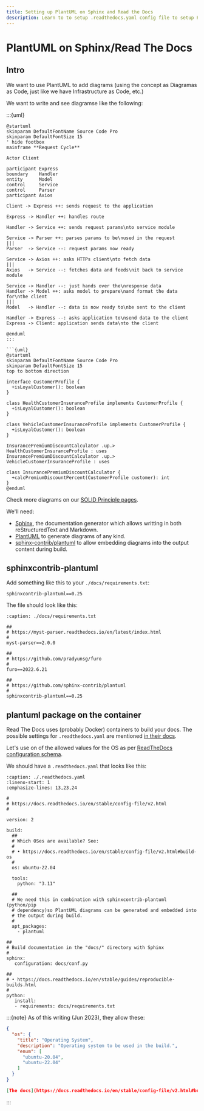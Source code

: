 ```yaml
---
title: Setting up PlantUML on Sphinx and Read the Docs
description: Learn to to setup .readthedocs.yaml config file to setup PlantUML to work with Sphinx on Read the Docs
---
```


# PlantUML on Sphinx/Read The Docs

## Intro

We want to use PlantUML to add diagrams (using the concept as Diagramas as Code, just like we have Infrastructure as Code, etc.)

We want to write and see diagramse like the following:

:::{uml}
```plantuml
@startuml
skinparam DefaultFontName Source Code Pro
skinparam DefaultFontSize 15
' hide footbox
mainframe **Request Cycle**

Actor Client

participant Express
boundary    Handler
entity      Model
control     Service
control     Parser
participant Axios

Client -> Express ++: sends request to the application

Express -> Handler ++: handles route

Handler -> Service ++: sends request params\nto service module

Service -> Parser ++: parses params to be\nused in the request
|||
Parser  -> Service --: request params now ready

Service -> Axios ++: asks HTTPs client\nto fetch data
|||
Axios   -> Service --: fetches data and feeds\nit back to service module

Service -> Handler --: just hands over the\nresponse data
Handler -> Model ++: asks model to prepare\nand format the data for\nthe client
|||
Model   -> Handler --: data is now ready to\nbe sent to the client

Handler -> Express --: asks application to\nsend data to the client
Express -> Client: application sends data\nto the client

@enduml
:::

```{uml}
@startuml
skinparam DefaultFontName Source Code Pro
skinparam DefaultFontSize 15
top to bottom direction

interface CustomerProfile {
  +isLoyalCustomer(): boolean
}

class HealthCustomerInsuranceProfile implements CustomerProfile {
  +isLoyalCustomer(): boolean
}

class VehicleCustomerInsuranceProfile implements CustomerProfile {
  +isLoyalCustomer(): boolean
}

InsurancePremiumDiscountCalculator .up.> HealthCustomerInsuranceProfile : uses
InsurancePremiumDiscountCalculator .up.> VehicleCustomerInsuranceProfile : uses

class InsurancePremiumDiscountCalculator {
  +calcPremiumDiscountPercent(CustomerProfile customer): int
}
@enduml
```

Check more diagrams on our [SOLID Principle pages](https://www.devhowto.dev/solid-principles/dependency-inversion-principle.html).

We'll need:

- [Sphinx](https://www.sphinx-doc.org/en/master/usage/quickstart.html), the documentation generator which allows writting in both reStructuredText and Markdown.
- [PlantUML](https://plantuml.com/) to generate diagrams of any kind.
- [sphinx-contrib/plantuml](https://github.com/sphinx-contrib/plantuml) to allow embedding diagrams into the output content during build.

## sphinxcontrib-plantuml

Add something like this to your `./docs/requirements.txt`:

```
sphinxcontrib-plantuml==0.25
```

The file should look like this:

```{code-block}
:caption: ./docs/requirements.txt

##
# https://myst-parser.readthedocs.io/en/latest/index.html
#
myst-parser==2.0.0

##
# https://github.com/pradyunsg/furo
#
furo==2022.6.21

##
# https://github.com/sphinx-contrib/plantuml
#
sphinxcontrib-plantuml==0.25
```

## plantuml package on the container

Read The Docs uses (probably Docker) containers to build your docs.
The possible settings for `.readthedocs.yaml` are mentioned [in their docs](https://docs.readthedocs.io/en/stable/config-file/v2.html).

Let's use on of the allowed values for the OS as per [ReadTheDocs configuration schema](https://github.com/readthedocs/readthedocs.org/blob/5508303484cc72e6244633ef1a1ad5e48b6a98b1/readthedocs/rtd_tests/fixtures/spec/v2/schema.json#L85-L92).

We should have a `.readthedocs.yaml` that looks like this:

```{code-block} yaml
:caption: ./.readthedocs.yaml
:lineno-start: 1
:emphasize-lines: 13,23,24

#
# https://docs.readthedocs.io/en/stable/config-file/v2.html
#

version: 2

build:
  ##
  # Which OSes are available? See:
  #
  # • https://docs.readthedocs.io/en/stable/config-file/v2.html#build-os
  #
  os: ubuntu-22.04

  tools:
    python: "3.11"

  ##
  # We need this in combination with sphinxcontrib-plantuml (python/pip
  # dependency)so PlantUML diagrams can be generated and embedded into
  # the output during build.
  #
  apt_packages:
    - plantuml

##
# Build documentation in the "docs/" directory with Sphinx
#
sphinx:
   configuration: docs/conf.py

##
# • https://docs.readthedocs.io/en/stable/guides/reproducible-builds.html
#
python:
   install:
   - requirements: docs/requirements.txt
```

:::{note}
As of this writing (Jun 2023), they allow these:

```json
{
  "os": {
    "title": "Operating System",
    "description": "Operating system to be used in the build.",
    "enum": [
      "ubuntu-20.04",
      "ubuntu-22.04"
    ]
  }
}

[The docs](https://docs.readthedocs.io/en/stable/config-file/v2.html#build-os) should have an up to date list, though.
```
:::
